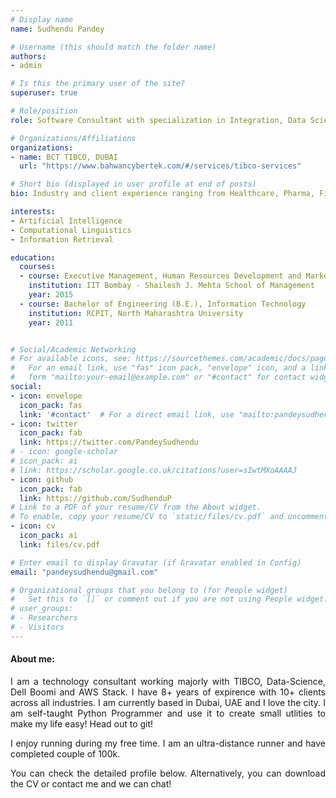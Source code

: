 ```yaml
---
# Display name
name: Sudhendu Pandey

# Username (this should match the folder name)
authors:
- admin

# Is this the primary user of the site?
superuser: true

# Role/position
role: Software Consultant with specialization in Integration, Data Science and Python Programming

# Organizations/Affiliations
organizations:
- name: BCT TIBCO, DUBAI
  url: "https://www.bahwancybertek.com/#/services/tibco-services"

# Short bio (displayed in user profile at end of posts)
bio: Industry and client experience ranging from Healthcare, Pharma, Finance, Technology & Manufacturing domain.

interests:
- Artificial Intelligence
- Computational Linguistics
- Information Retrieval

education:
  courses:
  - course: Executive Management, Human Resources Development and Marketing
    institution: IIT Bombay - Shailesh J. Mehta School of Management
    year: 2015
  - course: Bachelor of Engineering (B.E.), Information Technology
    institution: RCPIT, North Maharashtra University
    year: 2011


# Social/Academic Networking
# For available icons, see: https://sourcethemes.com/academic/docs/page-builder/#icons
#   For an email link, use "fas" icon pack, "envelope" icon, and a link in the
#   form "mailto:your-email@example.com" or "#contact" for contact widget.
social:
- icon: envelope
  icon_pack: fas
  link: '#contact'  # For a direct email link, use "mailto:pandeysudhendu@gmail.com".
- icon: twitter
  icon_pack: fab
  link: https://twitter.com/PandeySudhendu
# - icon: google-scholar
# icon_pack: ai
# link: https://scholar.google.co.uk/citations?user=sIwtMXoAAAAJ
- icon: github
  icon_pack: fab
  link: https://github.com/SudhenduP
# Link to a PDF of your resume/CV from the About widget.
# To enable, copy your resume/CV to `static/files/cv.pdf` and uncomment the lines below.
- icon: cv
  icon_pack: ai
  link: files/cv.pdf

# Enter email to display Gravatar (if Gravatar enabled in Config)
email: "pandeysudhendu@gmail.com"

# Organizational groups that you belong to (for People widget)
#   Set this to `[]` or comment out if you are not using People widget.
# user_groups:
# - Researchers
# - Visitors
---
```


#### About me:
<div style="text-align: justify">

I am a technology consultant working majorly with TIBCO, Data-Science, Dell Boomi and AWS Stack. I have 8+ years of expirence with 10+ clients across all industries. 
I am currently based in Dubai, UAE and I love the city. I am self-taught Python Programmer and use it to create small utlities to make my life easy!
Head out to git!

I enjoy running during my free time. I am an ultra-distance runner and have completed couple of 100k.

You can check the detailed profile below. Alternatively, you can download the CV or contact me and we can chat!

</div>
